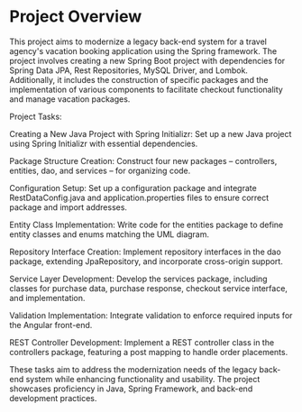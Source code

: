 # Project Overview
This  project aims to modernize a legacy back-end system for a travel agency's vacation booking application using the Spring framework. The project involves creating a new Spring Boot project with dependencies for Spring Data JPA, Rest Repositories, MySQL Driver, and Lombok. Additionally, it includes the construction of specific packages and the implementation of various components to facilitate checkout functionality and manage vacation packages.


Project Tasks:

Creating a New Java Project with Spring Initializr: Set up a new Java project using Spring Initializr with essential dependencies.

Package Structure Creation: Construct four new packages – controllers, entities, dao, and services – for organizing code.

Configuration Setup: Set up a configuration package and integrate RestDataConfig.java and application.properties files to ensure correct package and import addresses.

Entity Class Implementation: Write code for the entities package to define entity classes and enums matching the UML diagram.

Repository Interface Creation: Implement repository interfaces in the dao package, extending JpaRepository, and incorporate cross-origin support.

Service Layer Development: Develop the services package, including classes for purchase data, purchase response, checkout service interface, and implementation.

Validation Implementation: Integrate validation to enforce required inputs for the Angular front-end.

REST Controller Development: Implement a REST controller class in the controllers package, featuring a post mapping to handle order placements.

These tasks aim to address the modernization needs of the legacy back-end system while enhancing functionality and usability. The project showcases proficiency in Java, Spring Framework, and back-end development practices.
